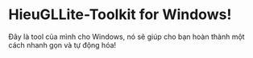 # HieuGLLite-Toolkit for Windows!

Đây là tool của mình cho Windows, nó sẽ giúp cho bạn hoàn thành một cách nhanh gọn và tự động hóa!
